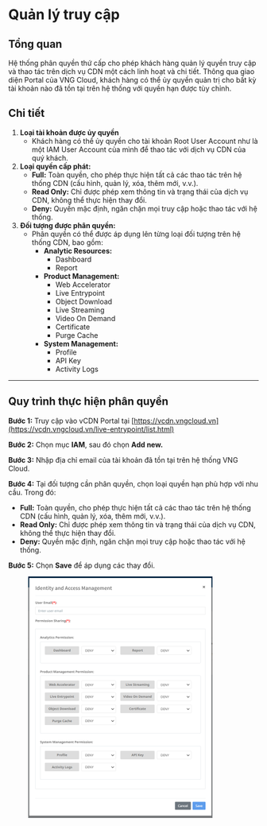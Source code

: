 # Quản lý truy cập

## Tổng quan

Hệ thống phân quyền thứ cấp cho phép khách hàng quản lý quyền truy cập và thao tác trên dịch vụ CDN một cách linh hoạt và chi tiết. Thông qua giao diện Portal của VNG Cloud, khách hàng có thể ủy quyền quản trị cho bất kỳ tài khoản nào đã tồn tại trên hệ thống với quyền hạn được tùy chỉnh.

## Chi tiết

1. **Loại tài khoản được ủy quyền**
   * Khách hàng có thể ủy quyền cho tài khoản Root User Account như là một IAM User Account của mình để thao tác với dịch vụ CDN của quý khách.
2. **Loại quyền cấp phát:**
   * **Full:** Toàn quyền, cho phép thực hiện tất cả các thao tác trên hệ thống CDN (cấu hình, quản lý, xóa, thêm mới, v.v.).
   * **Read Only:** Chỉ được phép xem thông tin và trạng thái của dịch vụ CDN, không thể thực hiện thay đổi.
   * **Deny:** Quyền mặc định, ngăn chặn mọi truy cập hoặc thao tác với hệ thống.
3. **Đối tượng được phân quyền:**
   * Phân quyền có thể được áp dụng lên từng loại đối tượng trên hệ thống CDN, bao gồm:
     * **Analytic Resources:**
       * Dashboard
       * Report
     * **Product Management:**
       * Web Accelerator
       * Live Entrypoint
       * Object Download
       * Live Streaming
       * Video On Demand
       * Certificate
       * Purge Cache
     * **System Management:**
       * Profile
       * API Key
       * Activity Logs

***

## **Quy trình thực hiện phân quyền**

**Bước 1:** Truy cập vào vCDN Portal tại [https://vcdn.vngcloud.vn](https://vcdn.vngcloud.vn/live-entrypoint/list.html)

**Bước 2:** Chọn mục **IAM**, sau đó chọn **Add new.**

**Bước 3:** Nhập địa chỉ email của tài khoản đã tồn tại trên hệ thống VNG Cloud.

**Bước 4:** Tại đối tượng cần phân quyền, chọn loại quyền hạn phù hợp với nhu cầu. Trong đó:&#x20;

* **Full:** Toàn quyền, cho phép thực hiện tất cả các thao tác trên hệ thống CDN (cấu hình, quản lý, xóa, thêm mới, v.v.).
* **Read Only:** Chỉ được phép xem thông tin và trạng thái của dịch vụ CDN, không thể thực hiện thay đổi.
* **Deny:** Quyền mặc định, ngăn chặn mọi truy cập hoặc thao tác với hệ thống.

**Bước 5:** Chọn **Save** để áp dụng các thay đổi.

<figure><img src="../.gitbook/assets/image (3) (1) (1) (1) (1) (1) (1) (1) (1) (1) (1) (1) (1) (1) (1) (1) (1).png" alt="" width="371"><figcaption></figcaption></figure>
